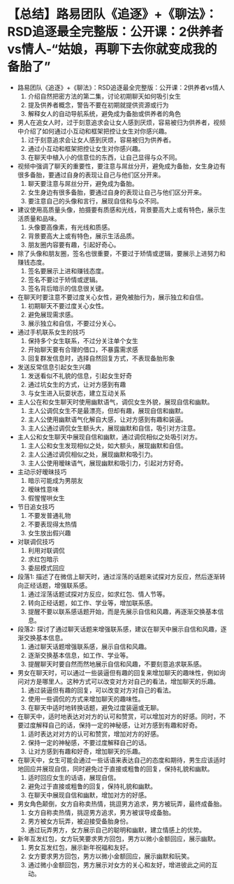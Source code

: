# 【总结】路易团队《追逐》+《聊法》：RSD追逐最全完整版：公开课：2供养者vs情人-“姑娘，再聊下去你就变成我的备胎了”

-   路易团队《追逐》+《聊法》：RSD追逐最全完整版：公开课：2供养者vs情人
    1.  介绍自然把密方法的第二集，讨论初期聊天如何吸引女生
    2.  提及供养者概念，警告不要在初期就提供资源或行为
    3.  解释女人的自动导航系统，避免成为备胎或供养者的角色
-   男人在追女人时，过于刻意追求会让女人感到厌烦，容易被归为供养者，视频中介绍了如何通过小互动和框架把控让女生对你感兴趣。
    1.  过于刻意追求会让女人感到厌烦，容易被归为供养者。
    2.  通过小互动和框架把控让女生对你感兴趣。
    3.  在聊天中植入小的信意位的东西，让自己显得与众不同。
-   视频中强调了聊天的重要性，要注意与屌丝分开，避免成为备胎，女生身边有很多备胎，要通过自身的表现让自己与他们区分开来。
    1.  聊天要注意与屌丝分开，避免成为备胎。
    2.  女生身边有很多备胎，要通过自身的表现让自己与他们区分开来。
    3.  要注意自己的头像和言行，展现自信和与众不同。
-   建议使用高质量头像，拍摄要有质感和光线，背景要高大上或有特色，展示生活质量和品味。
    1.  头像要高像素，有光线和质感。
    2.  背景要高大上或有特色，展示生活品质。
    3.  朋友圈内容要有趣，引起好奇心。
-   除了头像和朋友圈，签名也很重要，不要过于矫情或逻辑，要展示上进努力和赚钱态度。
    1.  签名要展示上进和赚钱态度。
    2.  签名不要过于矫情或逻辑。
    3.  签名背后暗示的信息很关键。
-   在聊天时要注意不要过度关心女性，避免被胎行为，展示独立和自信。
    1.  初期聊天不要过度关心女性。
    2.  避免展现需求感。
    3.  展示独立和自信，不要过分关心。
-   通过手机联系女生的技巧
    1.  保持多个女生联系，不过分关注单个女生
    2.  开始聊天要有合理的借口，不暴露需求感
    3.  回复群发信息时，选择自然回复方式，不表现备胎形象
-   发送反常信息引起女生兴趣
    1.  发送看似不礼貌的信息，引起女生好奇
    2.  通过坑女生的方式，让对方感到有趣
    3.  与女生进入玩耍状态，建立互动关系
-   主人公在和女生聊天时使用幽默语气，调侃女生外貌，展现自信和幽默。
    1.  主人公调侃女生不是最漂亮，但却有趣，展现自信和幽默。
    2.  主人公使用幽默语气化解自大感，让对方感到有趣和装逼。
    3.  主人公通过调侃女生额头大，展现幽默和自信，吸引对方注意。
-   主人公和女生聊天中展现自信和幽默，通过调侃相似之处吸引对方。
    1.  主人公和女生发现相似之处，如大额头，展现幽默和自信。
    2.  主人公通过调侃相似之处，展现幽默和吸引力。
    3.  主人公使用暧昧语气，展现幽默和吸引力，引起对方好奇。
-   主动示好暧昧技巧
    1.  暗示可能成为男朋友
    2.  暧昧性意味
    3.  假惺惺哄女生
-   节日追女技巧
    1.  不要发普通礼物
    2.  不要表现得太热情
    3.  女生放出假兴趣
-   对联调侃技巧
    1.  利用对联调侃
    2.  求红包暗示
    3.  委屈模式回应
-   段落1: 描述了在微信上聊天时，通过淫荡的话题来试探对方反应，然后逐渐转向正经话题，增强联系感。
    1.  通过淫荡话题试探对方反应，如求红包、情人节等。
    2.  转向正经话题，如工作、学业等，增加联系感。
    3.  提醒不要以联系感话题开始，而是先展示自信和风趣，再逐渐交换基本信息。
-   段落2: 探讨了通过聊天话题来增强联系感，建议在聊天中展示自信和风趣，逐渐交换基本信息。
    1.  通过聊天话题增强联系感，展示自信和风趣。
    2.  逐渐交换基本信息，如工作、学业等。
    3.  提醒聊天时要自然而然地展示自信和风趣，不要刻意追求联系感。
-   男女在聊天时，可以通过一些装逼但有趣的回复来增加聊天的趣味性，例如询问对方是哪里人。这种方式可以改变对方对自己的看法，增加聊天的乐趣。
    1.  通过装逼但有趣的回复，可以改变对方对自己的看法。
    2.  使用一些调侃的方式来增加聊天的趣味性。
    3.  在聊天中适时地转换话题，避免过度装逼或无聊。
-   在聊天中，适时地表达对对方的认可和赞赏，可以增加对方的好感。同时，不要过度解释自己的话，保持一定的神秘感，让对方感到有趣和好奇。
    1.  适时表达对对方的认可和赞赏，增加对方的好感。
    2.  保持一定的神秘感，不要过度解释自己的话。
    3.  让对方感到有趣和好奇，增加聊天的乐趣。
-   在聊天中，女生可能会通过一些话语来表达自己的态度和期待，男生应该适时地回应并展现自信，同时避免过于直接或粗鲁的回复，保持礼貌和幽默。
    1.  适时回应女生的话语，展现自信。
    2.  避免过于直接或粗鲁的回复，保持礼貌和幽默。
    3.  在聊天中展现自信和幽默，增加对方的好感。
-   男女角色颠倒，女方自称卖热情，挑逗男方追求，男方被玩弄，最终成备胎。
    1.  女方自称卖热情，挑逗男方追求，男方被误导成备胎。
    2.  男方被女方玩弄，被迫接受备胎身份。
    3.  通过玩弄男方，女方展示自己的聪明和幽默，建立情感上的优势。
-   新年互发红包，女方玩笑要求男方回包，男方以微小金额回应，展示幽默。
    1.  男女互发红包，展示新年祝福和友好。
    2.  女方要求男方回包，男方以微小金额回应，展示幽默和玩笑。
    3.  通过微小金额回包，男方展示对女方的关心和友好，增进彼此之间的互动。